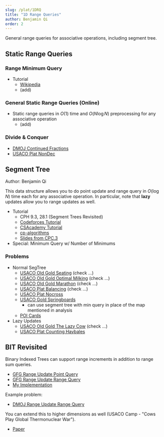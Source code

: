 ```yaml
---
slug: /plat/1DRQ
title: "1D Range Queries"
author: Benjamin Qi
order: 2
---
```


General range queries for associative operations, including segment tree.

<!-- END DESCRIPTION -->

## Static Range Queries

### Range Minimum Query

  - Tutorial
    - [Wikipedia](https://en.wikipedia.org/wiki/Range_minimum_query)
    - (add)

### General Static Range Queries (Online)

 - Static range queries in $O(1)$ time and $O(N\log N)$ preprocessing for any associative operation
   - (add)

### Divide & Conquer

 - [DMOJ Continued Fractions](https://dmoj.ca/problem/dmopc19c7p4)
 - [USACO Plat NonDec](http://www.usaco.org/index.php?page=viewproblem2&cpid=997)

## Segment Tree

Author: Benjamin Qi

This data structure allows you to do point update and range query in $O(\log N)$ time each for any associative operation. In particular, note that **lazy** updates allow you to range updates as well.

 - Tutorial
   - CPH 9.3, 28.1 (Segment Trees Revisited)
   - [Codeforces Tutorial](http://codeforces.com/blog/entry/18051)
   - [CSAcademy Tutorial](https://csacademy.com/lesson/segment_trees/)
   - [cp-algorithms](https://cp-algorithms.com/data_structures/segment_tree.html)
   - [Slides from CPC.3](https://github.com/SuprDewd/T-414-AFLV/tree/master/03_data_structures)
 - Special: Minimum Query w/ Number of Minimums

### Problems

 - Normal SegTree
   - [USACO Old Gold Seating](http://www.usaco.org/index.php?page=viewproblem2&cpid=231) (check ...)
   - [USACO Old Gold Optimal Milking](http://www.usaco.org/index.php?page=viewproblem2&cpid=365) (check ...)
   - [USACO Old Gold Marathon](http://www.usaco.org/index.php?page=viewproblem2&cpid=495) (check ...)
   - [USACO Plat Balancing](http://www.usaco.org/index.php?page=viewproblem2&cpid=624) (check ...)
   - [USACO Plat Nocross](http://www.usaco.org/index.php?page=viewproblem2&cpid=721)
   - [USACO Gold Springboards](http://www.usaco.org/index.php?page=viewproblem2&cpid=995)
     - can use segment tree with min query in place of the map mentioned in analysis
   - [POI Cards](https://szkopul.edu.pl/problemset/problem/qpsk3ygf8MU7D_1Es0oc_xd8/site/?key=statement) [](81)
 - Lazy Updates
   - [USACO Old Gold The Lazy Cow](http://www.usaco.org/index.php?page=viewproblem2&cpid=418) (check ...)
   - [USACO Plat Counting Haybales](http://www.usaco.org/index.php?page=viewproblem2&cpid=578)

## BIT Revisited

Binary Indexed Trees can support range increments in addition to range sum queries.

 - [GFG Range Update Point Query](https://www.geeksforgeeks.org/binary-indexed-tree-range-updates-point-queries/)
 - [GFG Range Update Range Query](https://www.geeksforgeeks.org/binary-indexed-tree-range-update-range-queries/)
 - [My Implementation](https://github.com/bqi343/USACO/blob/master/Implementations/content/data-structures/1D%20Range%20Queries%20(9.2)/BITrange.h)

Example problem:

 - [DMOJ Range Update Range Query](https://dmoj.ca/problem/acc3p4)

You can extend this to higher dimensions as well (USACO Camp - "Cows Play Global Thermonuclear War").

 - [Paper](https://arxiv.org/pdf/1311.6093.pdf)